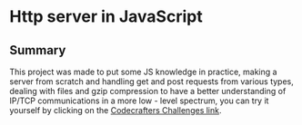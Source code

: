 <h1>Http server in JavaScript</h1>
<h2>Summary</h2>
<p>
 This project was made to put some JS knowledge in practice, making a server from scratch and handling get and post requests from various types, dealing with files and gzip compression to have a better understanding of IP/TCP communications in a more low - level spectrum, you can try it yourself by clicking on the <a href="https://app.codecrafters.io/r/handsome-rat-833198">Codecrafters Challenges link</a>.
</p>
